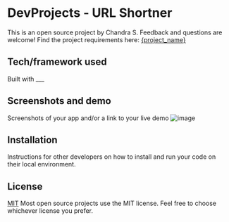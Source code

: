 # DevProjects - URL Shortner

This is an open source project by Chandra S. Feedback and questions are welcome!
Find the project requirements here: [{project_name}](url)

## Tech/framework used
Built with ___

## Screenshots and demo
Screenshots of your app and/or a link to your live demo
![image](https://user-images.githubusercontent.com/28690395/120576319-33be6980-c440-11eb-9552-6f9a5d9b1ae8.png)


## Installation
Instructions for other developers on how to install and run your code on their local environment.

## License
[MIT](https://choosealicense.com/licenses/mit/)
Most open source projects use the MIT license. Feel free to choose whichever license you prefer.
